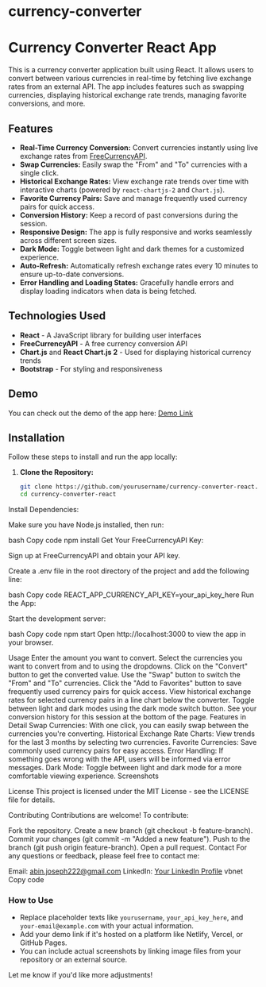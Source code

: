 # currency-converter
# Currency Converter React App

This is a currency converter application built using React. It allows users to convert between various currencies in real-time by fetching live exchange rates from an external API. The app includes features such as swapping currencies, displaying historical exchange rate trends, managing favorite conversions, and more.

## Features

- **Real-Time Currency Conversion:** Convert currencies instantly using live exchange rates from [FreeCurrencyAPI](https://freecurrencyapi.com/).
- **Swap Currencies:** Easily swap the "From" and "To" currencies with a single click.
- **Historical Exchange Rates:** View exchange rate trends over time with interactive charts (powered by `react-chartjs-2` and `Chart.js`).
- **Favorite Currency Pairs:** Save and manage frequently used currency pairs for quick access.
- **Conversion History:** Keep a record of past conversions during the session.
- **Responsive Design:** The app is fully responsive and works seamlessly across different screen sizes.
- **Dark Mode:** Toggle between light and dark themes for a customized experience.
- **Auto-Refresh:** Automatically refresh exchange rates every 10 minutes to ensure up-to-date conversions.
- **Error Handling and Loading States:** Gracefully handle errors and display loading indicators when data is being fetched.

## Technologies Used

- **React** - A JavaScript library for building user interfaces
- **FreeCurrencyAPI** - A free currency conversion API
- **Chart.js** and **React Chart.js 2** - Used for displaying historical currency trends
- **Bootstrap** - For styling and responsiveness

## Demo

You can check out the demo of the app here: [Demo Link](#)

## Installation

Follow these steps to install and run the app locally:

1. **Clone the Repository:**

   ```bash
   git clone https://github.com/yourusername/currency-converter-react.git
   cd currency-converter-react
Install Dependencies:

Make sure you have Node.js installed, then run:

bash
Copy code
npm install
Get Your FreeCurrencyAPI Key:

Sign up at FreeCurrencyAPI and obtain your API key.

Create a .env file in the root directory of the project and add the following line:

bash
Copy code
REACT_APP_CURRENCY_API_KEY=your_api_key_here
Run the App:

Start the development server:

bash
Copy code
npm start
Open http://localhost:3000 to view the app in your browser.

Usage
Enter the amount you want to convert.
Select the currencies you want to convert from and to using the dropdowns.
Click on the "Convert" button to get the converted value.
Use the "Swap" button to switch the "From" and "To" currencies.
Click the "Add to Favorites" button to save frequently used currency pairs for quick access.
View historical exchange rates for selected currency pairs in a line chart below the converter.
Toggle between light and dark modes using the dark mode switch button.
See your conversion history for this session at the bottom of the page.
Features in Detail
Swap Currencies: With one click, you can easily swap between the currencies you're converting.
Historical Exchange Rate Charts: View trends for the last 3 months by selecting two currencies.
Favorite Currencies: Save commonly used currency pairs for easy access.
Error Handling: If something goes wrong with the API, users will be informed via error messages.
Dark Mode: Toggle between light and dark mode for a more comfortable viewing experience.
Screenshots

License
This project is licensed under the MIT License - see the LICENSE file for details.

Contributing
Contributions are welcome! To contribute:

Fork the repository.
Create a new branch (git checkout -b feature-branch).
Commit your changes (git commit -m "Added a new feature").
Push to the branch (git push origin feature-branch).
Open a pull request.
Contact
For any questions or feedback, please feel free to contact me:

Email: abin.joseph222@gmail.com
LinkedIn: [Your LinkedIn Profile](https://www.linkedin.com/in/abin-joseph-409226105/)
vbnet
Copy code

### How to Use

- Replace placeholder texts like `yourusername`, `your_api_key_here`, and `your-email@example.com` with your actual information.
- Add your demo link if it's hosted on a platform like Netlify, Vercel, or GitHub Pages.
- You can include actual screenshots by linking image files from your repository or an external source.

Let me know if you'd like more adjustments!
